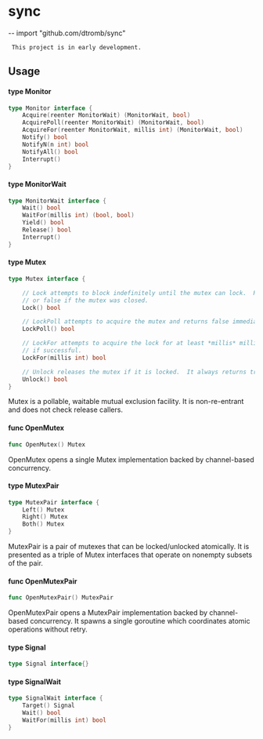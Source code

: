 # sync
--
    import "github.com/dtromb/sync"

     This project is in early development.

## Usage

#### type Monitor

```go
type Monitor interface {
	Acquire(reenter MonitorWait) (MonitorWait, bool)
	AcquirePoll(reenter MonitorWait) (MonitorWait, bool)
	AcquireFor(reenter MonitorWait, millis int) (MonitorWait, bool)
	Notify() bool
	NotifyN(n int) bool
	NotifyAll() bool
	Interrupt()
}
```


#### type MonitorWait

```go
type MonitorWait interface {
	Wait() bool
	WaitFor(millis int) (bool, bool)
	Yield() bool
	Release() bool
	Interrupt()
}
```


#### type Mutex

```go
type Mutex interface {

	// Lock attempts to block indefinitely until the mutex can lock.  Returns true on success,
	// or false if the mutex was closed.
	Lock() bool

	// LockPoll attempts to acquire the mutex and returns false immediately if it is not available.
	LockPoll() bool

	// LockFor attempts to acquire the lock for at least *millis* milliseconds, and returns true
	// if successful.
	LockFor(millis int) bool

	// Unlock releases the mutex if it is locked.  It always returns true.
	Unlock() bool
}
```

Mutex is a pollable, waitable mutual exclusion facility. It is non-re-entrant
and does not check release callers.

#### func  OpenMutex

```go
func OpenMutex() Mutex
```
OpenMutex opens a single Mutex implementation backed by channel-based
concurrency.

#### type MutexPair

```go
type MutexPair interface {
	Left() Mutex
	Right() Mutex
	Both() Mutex
}
```

MutexPair is a pair of mutexes that can be locked/unlocked atomically. It is
presented as a triple of Mutex interfaces that operate on nonempty subsets of
the pair.

#### func  OpenMutexPair

```go
func OpenMutexPair() MutexPair
```
OpenMutexPair opens a MutexPair implementation backed by channel-based
concurrency. It spawns a single goroutine which coordinates atomic operations
without retry.

#### type Signal

```go
type Signal interface{}
```


#### type SignalWait

```go
type SignalWait interface {
	Target() Signal
	Wait() bool
	WaitFor(millis int) bool
}
```
